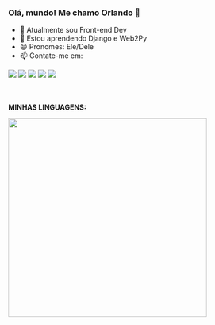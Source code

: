 ### Olá, mundo! Me chamo Orlando 👋

- 🔭 Atualmente sou Front-end Dev
- 🌱 Estou aprendendo Django e Web2Py
- 😄 Pronomes: Ele/Dele
- 📫 Contate-me em:
<div> 
  <a href="https://www.youtube.com/channel/UCl7lDZiBckwvxw6OTkEW0wg" target="_blank"><img src="https://img.shields.io/badge/YouTube-FF0000?style=for-the-badge&logo=youtube&logoColor=white" target="_blank"></a>
  <a href="https://www.instagram.com/lando_0807/" target="_blank"><img src="https://img.shields.io/badge/-Instagram-%23E4405F?style=for-the-badge&logo=instagram&logoColor=white" target="_blank"></a>
 <a href="discordapp.com/users/8191" target="_blank"><img src="https://img.shields.io/badge/Discord-7289DA?style=for-the-badge&logo=discord&logoColor=white" target="_blank"></a> 
  <a href = "mailto:rolimorlando@gmail.com"><img src="https://img.shields.io/badge/-Gmail-%23333?style=for-the-badge&logo=gmail&logoColor=white" target="_blank"></a>
  <a href="https://www.linkedin.com/in/orlandorolimf/" target="_blank"><img src="https://img.shields.io/badge/-LinkedIn-%230077B5?style=for-the-badge&logo=linkedin&logoColor=white" target="_blank"></a> 
</div>

<br><br>
<b>MINHAS LINGUAGENS:<b>
<div align="left">
  <a href="https://github.com/rolim8">
  <img width="400em" src="https://github-readme-stats.vercel.app/api/top-langs/?username=rolim8&layout=compact&langs_count=7&theme=dracula"/>
</div>
